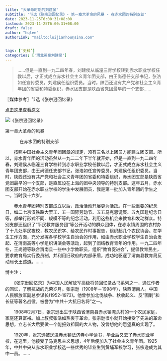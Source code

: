 ```yaml
---
title: "大革命时期的刘建侯"
subtitle: "节选《张宗逊回忆录》- 第一章大革命的风暴 - 在赤水团的特别支部"
date: 2023-11-25T6:00:31+08:00
lastmod: 2023-11-25T6:00:31+08:00
draft: false
author: "hqlee"
authorLink: "mailto:luijianhou@sina.com"


tags: [‘史料’]
categories: ['渭北英豪刘建侯']
---
```


>……但是一直到一九二四年春，刘建侯从临潼三育学校转到赤水职业学校任教以后，才正式成立赤水社会主义青年团支部，由王尚德任支部书记，张浩如任宣传委员，刘建侯任组织委员。当时，陕西还没有共产党和社会主义青年团的省委和特委组织，赤水团支部是陕西省党团最早的一个支部……


〖媒体参考〗节选《张宗逊回忆录》

[点击这里查看原文](https://www.dushu.com/book/11932019/)

 ![《张宗逊回忆录》](/images/ljh/ljh029-1.png "《张宗逊回忆录》")


第一章大革命的风暴

　　　
在赤水团的特别支部


　　按照中国社会主义青年团团章的规定，须有三名以上团员方能建立团支部。所以，赤水青年团的活动虽然从一九二二年下半年就开始，但是一直到一九二四年春，刘建侯从临潼三育学校转到赤水职业学校任教以后，才正式成立赤水社会主义青年团支部，由王尚德任支部书记，张浩如任宣传委员，刘建侯任组织委员。当时，陕西还没有共产党和社会主义青年团的省委和特委组织，赤水团支部是陕西省党团最早的一个支部，是直属设在上海的团中央领导的特别支部。这年五月，赤水团支部开始在赤水职业学校的学生中发展团员，我是第一批加入青年团的学生之一。当时我十六岁。


　　赤水青年团特别支部成立以后，政治活动开展更为活跃。在一些重要的纪念日，如二七京汉铁路大罢工、五一国际劳动节、五五马克思诞辰、五九国耻纪念日等，都举行形式不同、规模不等的纪念活动，利用这些机会来教育和发动群众。特别支部还组织了“平民教育服务团”等公开活动的群众团体，在赤水镇周围的农村办了十几处平民夜校，教农民识字、给农民作时事报告，组织起几个农民协会。在学生工作方面，充分发挥各学校学生自治会的作用，如由赤水职业学校学生自治会发起、在渭南高等小学组织讲演会等活动，起到了团结教育青年的作用。一九二四年冬，王尚德等联合渭南县一些中小学教职员，组织“教育促进会”，提倡教育民主，要求教育局实行委员制，并利用旧政府的内部矛盾，成功地驱逐了渭南县教育局反动局长王述道。……


博主注：

　　《张宗逊回忆录》为中国人民解放军高级将领回忆录丛书系列之一，通过作者的回忆，了解抗战的光荣岁月。张宗逊（1908年－1998年），陕西渭南人。中国人民解放军副总参谋长(1952-1973)。他曾参加北伐战争、秋收起义、反“围剿”和长征等著名战役。被誉为“中共十大抗日名将”之一。

　　1908年2月7日，张宗逊出生于陕西省渭南县赤水镇淹头村的一个农民家庭，家庭还算富裕。加上叔叔张浩如热衷于革命，张宗逊很小就开始接受了先进的革命思想，立志长大后要做一个能报效祖国的大人物，没曾想他的愿望真的实现了。

　　1920年，张宗逊被送进赤水镇法济寺小学读书，毕业后又去了赤水职业学校，在这里，他接受了马克思主义思想，4年后便加入了社会主义青年团。1925年，中共中央从赤水职业学校选一些优秀的毕业生到黄埔军校学习，张宗逊成为其中一员。……
